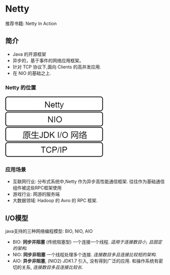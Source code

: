 # Netty

推荐书籍: Netty In Action

## 简介

* Java 的开源框架
* 异步的，基于事件的网络应用框架。
* 针对 TCP 协议下,面向 Clients 的高并发应用.
* 在 NIO 的基础之上.

### Netty 的位置

![image-20200508143346909](image-20200508143346909.png)

### 应用场景

* 互联网行业: 分布式系统中,Netty 作为异步高性能通信框架. 往往作为基础通信组件被这些RPC框架使用
* 游戏行业:  网游的服务端
* 大数据领域: Hadoop 的 Avro 的 RPC 框架. 

## I/O模型

java支持的三种网络编程模型: BIO, NIO, AIO

* BIO: **同步并阻塞** (传统阻塞型) 一个连接一个线程.  *适用于连接数目小, 且固定的架构.*
* NIO: **同步非阻塞** 一个线程处理多个连接. *连接数目多且连接比较短的架构.* 
* AIO: **异步非阻塞**, (NIO2) JDK1.7 引入, 没有得到广泛的应用. 和操作系统有密切的关系, *连接数目多且连接比较长.*

